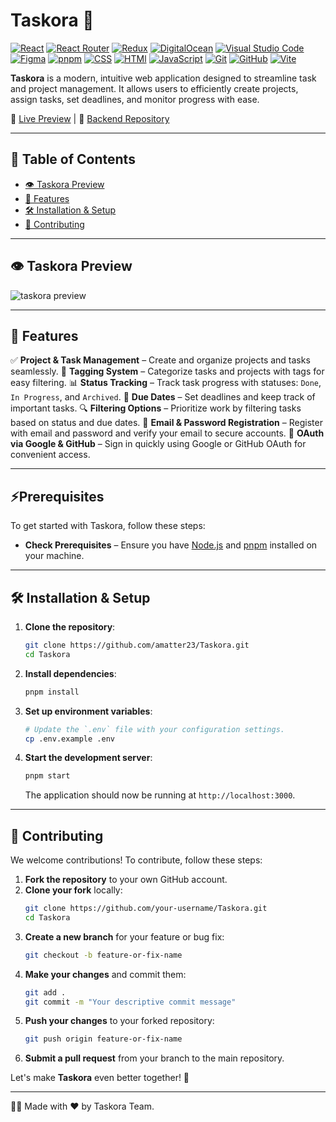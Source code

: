 # Taskora 🚀

[![React](https://img.shields.io/badge/React-%2320232a.svg?logo=react&logoColor=%2361DAFB)](#) [![React Router](https://img.shields.io/badge/React_Router-CA4245?logo=react-router&logoColor=white)](#) [![Redux](https://img.shields.io/badge/Redux-764ABC?logo=redux&logoColor=fff)](#) [![DigitalOcean](https://img.shields.io/badge/DigitalOcean-%230167ff.svg?logo=digitalOcean&logoColor=white)](#) [![Visual Studio Code](https://custom-icon-badges.demolab.com/badge/Visual%20Studio%20Code-0078d7.svg?logo=vsc&logoColor=white)](#) [![Figma](https://img.shields.io/badge/Figma-F24E1E?logo=figma&logoColor=white)](#) [![pnpm](https://img.shields.io/badge/pnpm-F69220?logo=pnpm&logoColor=fff)](#) [![CSS](https://img.shields.io/badge/CSS-1572B6?logo=css3&logoColor=fff)](#) [![HTMl](https://img.shields.io/badge/HTML-36C?logo=htmx&logoColor=fff)](#) [![JavaScript](https://img.shields.io/badge/JavaScript-F7DF1E?logo=javascript&logoColor=000)](#) [![Git](https://img.shields.io/badge/Git-F05032?logo=git&logoColor=fff)](#) [![GitHub](https://img.shields.io/badge/GitHub-%23121011.svg?logo=github&logoColor=white)](#) [![Vite](https://img.shields.io/badge/Vite-646CFF?logo=vite&logoColor=fff)](#)

**Taskora** is a modern, intuitive web application designed to streamline task and project management. It allows users to efficiently create projects, assign tasks, set deadlines, and monitor progress with ease.

🔗 [Live Preview](https://taskora.live) | 📂 [Backend Repository](https://github.com/MuhammedMagdyy/Taskora-API)

---

## 📖 Table of Contents

- [👁️ Taskora Preview](#-taskora-preview)
- [📌 Features](#-features)
- [🛠️ Installation & Setup](#️-installation--setup)
- [🤝 Contributing](#-contributing)

---

## 👁️ Taskora Preview

![taskora preview ](https://github.com/user-attachments/assets/8e4b1cbf-3ad0-4fca-80d3-4a4af0d22aae)

---

## 📌 Features

✅ **Project & Task Management** – Create and organize projects and tasks seamlessly.
🏏️ **Tagging System** – Categorize tasks and projects with tags for easy filtering.
📊 **Status Tracking** – Track task progress with statuses: `Done`, `In Progress`, and `Archived`.
📅 **Due Dates** – Set deadlines and keep track of important tasks.
🔍 **Filtering Options** – Prioritize work by filtering tasks based on status and due dates.
🔐 **Email & Password Registration** – Register with email and password and verify your email to secure accounts.
🔑 **OAuth via Google & GitHub** – Sign in quickly using Google or GitHub OAuth for convenient access.

---

## ⚡Prerequisites

To get started with Taskora, follow these steps:

- **Check Prerequisites** – Ensure you have [Node.js](https://nodejs.org/) and [pnpm](https://pnpm.io/) installed on your machine.

---

## 🛠️ Installation & Setup

1. **Clone the repository**:

   ```bash
   git clone https://github.com/amatter23/Taskora.git
   cd Taskora
   ```

2. **Install dependencies**:

   ```bash
   pnpm install
   ```

3. **Set up environment variables**:

   ```bash
   # Update the `.env` file with your configuration settings.
   cp .env.example .env
   ```

4. **Start the development server**:

   ```bash
   pnpm start
   ```

   The application should now be running at `http://localhost:3000`.

---

## 🤝 Contributing

We welcome contributions! To contribute, follow these steps:

1. **Fork the repository** to your own GitHub account.
2. **Clone your fork** locally:
   ```bash
   git clone https://github.com/your-username/Taskora.git
   cd Taskora
   ```
3. **Create a new branch** for your feature or bug fix:
   ```bash
   git checkout -b feature-or-fix-name
   ```
4. **Make your changes** and commit them:
   ```bash
   git add .
   git commit -m "Your descriptive commit message"
   ```
5. **Push your changes** to your forked repository:
   ```bash
   git push origin feature-or-fix-name
   ```
6. **Submit a pull request** from your branch to the main repository.

Let's make **Taskora** even better together! 🚀

---

👨‍💻 Made with ❤️ by Taskora Team.
